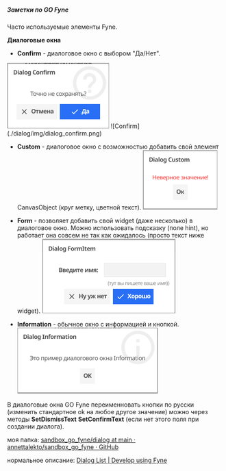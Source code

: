 ##### Заметки по GO Fyne

Часто используемые элементы Fyne. 

**Диалоговые окна**

- **Confirm** - диалоговое окно с выбором "Да/Нет".
<img src="dialog/img/dialog_confirm.png" alt="screen"/>
  ![Confirm](./dialog/img/dialog_confirm.png)

- **Custom** - диалоговое окно с возможностью добавить свой элемент CanvasObject (круг метку, цветной текст).
  ![Custom](./dialog/img/dialog_custom.png)

- **Form** - позволяет добавить свой widget (даже несколько) в диалоговое окно. Можно использовать подсказку (поле hint), но работает она совсем не так как ожидалось (просто текст ниже widget).
  ![FormItem](./dialog/img/dialog_formitem.png)

- **Information** - обычное окно с информацией и кнопкой.
  ![Information](./dialog/img/dialog_information.png)

В диалоговые окна GO Fyne переименновать кнопки по русски (изменить стандартное ok на любое другое значение) можно через методы **SetDismissText**  **SetConfirmText** (если нет этого поля при создании диалога).

моя папка: [sandbox_go_fyne/dialog at main · annettalekto/sandbox_go_fyne · GitHub](https://github.com/annettalekto/sandbox_go_fyne/tree/main/dialog)

нормальное описание: [Dialog List | Develop using Fyne](https://developer.fyne.io/explore/dialogs)
